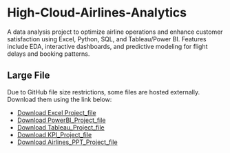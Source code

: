 # High-Cloud-Airlines-Analytics
A data analysis project to optimize airline operations and enhance customer satisfaction using Excel, Python, SQL, and Tableau/Power BI. Features include EDA, interactive dashboards, and predictive modeling for flight delays and booking patterns.
## Large File
Due to GitHub file size restrictions, some files are hosted externally.  
Download them using the link below:  
- [Download Excel Project_file](https://docs.google.com/spreadsheets/d/1TupViWP4a1fUeGFLZjJfGs-Q0sgFxyzI/edit?usp=drive_link&ouid=100146315796625602465&rtpof=true&sd=true)
- [Download PowerBI_Project_file](https://drive.google.com/file/d/1-6NSMtv58vhchtBobjKonwpIEDuIk4yl/view?usp=drive_link)
- [Download Tableau_Project_file](https://drive.google.com/file/d/1GT0ZCxPMNOh1BoSDL_3qLxTTJHRrMsty/view?usp=drive_link)
- [Download KPI_Project_file](https://drive.google.com/file/d/1rC9fySTqcTNd9g_eo8DDy0Sx9Cp1zpu8/view?usp=drive_link)
- [Download Airlines_PPT_Project_file](https://docs.google.com/presentation/d/15BrdoFnzjG__QqSMwyOYiraUwycy7f8a/edit?usp=drive_link&ouid=100146315796625602465&rtpof=true&sd=true)
